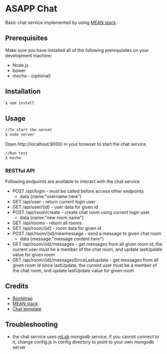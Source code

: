 # ASAPP Chat 

Basic chat service implemented by using [MEAN stack](http://mean.io/). 

## Prerequisites
Make sure you have installed all of the following prerequisites on your development machine:
* Node.js
* bower 
* mocha - (optional)
## Installation
```bash
$ npm install
```

## Usage
```bash
//To start the server
$ node server
```
Open http://localhost:9000/ in your browser to start the chat service
```bash
//Run test
$ mocha
```
### RESTful API
Following endpoints are available to interact with the chat service
* POST /api/login - must be called before access other endpoints
 	* data {name:"username here"}
* GET /api/user - return current login user
* GET /api/user/{id} - user data for given id
* POST /api/room/create - create chat room using current login user
	* data {name:"new room name"} 
* GET /api/rooms - return all rooms
* GET /api/room/{id} - room data for given id
* POST /api/room/{id}/newmessage - send a message to given chat room
	* data {message:"message content here"} 	
* GET /api/room/{id}/messages - get messages from all given room id, the current user must be a member of the chat room, and update lastUpdate value for given room
* GET /api/room/{id}/messagesSinceLastupdate - get messages from all given room id since lastUpdate, the current user must be a member of the chat room, and update lastUpdate value for given room

## Credits
* [Bootstrap](http://getbootstrap.com/)
* [MEAN stack](http://mean.io/)
* [Chat template](http://bootsnipp.com/snippets/ZlkBn)
## Troubleshooting

* the chat service uses [mLab](https://mlab.com) mongodb service, if you cannot connect to it, change config.js in config directory to point to your own mongodb server